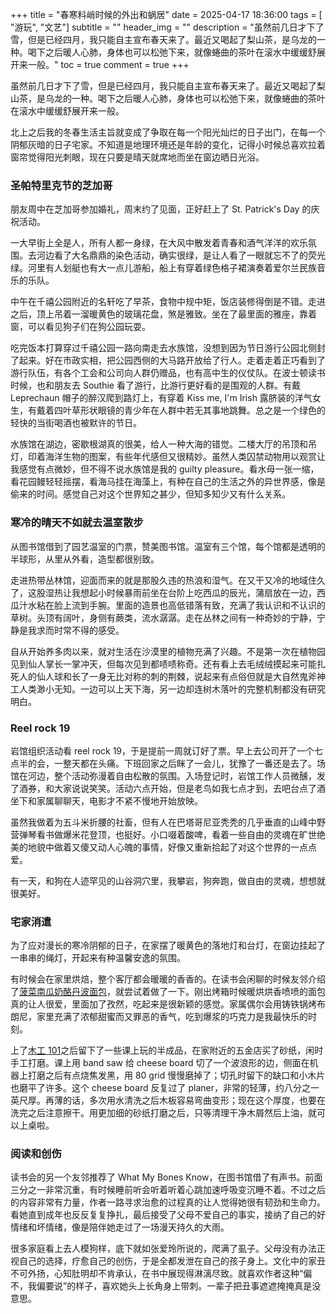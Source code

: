 +++
title = "春寒料峭时候的外出和蜗居"
date = 2025-04-17 18:36:00
tags = [ "游玩", "文艺"]
subtitle = ""
header_img = ""
description = "虽然前几日才下了雪，但是已经四月，我只能自主宣布春天来了。最近又喝起了梨山茶，是乌龙的一种。喝下之后暖人心肺，身体也可以松弛下来，就像蜷曲的茶叶在滚水中缓缓舒展开来一般。"
toc = true
comment = true
+++

虽然前几日才下了雪，但是已经四月，我只能自主宣布春天来了。最近又喝起了梨山茶，是乌龙的一种。喝下之后暖人心肺，身体也可以松弛下来，就像蜷曲的茶叶在滚水中缓缓舒展开来一般。

北上之后我的冬春生活主旨就变成了争取在每一个阳光灿烂的日子出门，在每一个阴郁灰暗的日子宅家。不知道是地理环境还是年龄的变化，记得小时候总喜欢拉着窗帘觉得阳光刺眼，现在只要是晴天就席地而坐在窗边晒日光浴。

### **圣帕特里克节的芝加哥**

朋友周中在芝加哥参加婚礼，周末约了见面，正好赶上了 St. Patrick's Day 的庆祝活动。

一大早街上全是人，所有人都一身绿，在大风中散发着青春和酒气洋洋的欢乐氛围。去河边看了大名鼎鼎的染色活动，确实很绿，是让人看了一眼就忘不了的荧光绿。河里有人划艇也有大一点儿游船，船上有穿着绿色格子裙演奏着爱尔兰民族音乐的乐队。

中午在千禧公园附近的名轩吃了早茶，食物中规中矩，饭店装修得倒是不错。走进之后，顶上吊着一溜暖黄色的玻璃花盘，煞是雅致。坐在了最里面的雅座，靠着窗，可以看见狗子们在狗公园玩耍。

吃完饭本打算穿过千禧公园一路向南走去水族馆，没想到因为节日游行公园北侧封了起来。好在市政实相，把公园西侧的大马路开放给了行人。走着走着正巧看到了游行队伍，有各个工会和公司向人群仍赠品，也有高中生的仪仗队。在波士顿读书时候，也和朋友去 Southie 看了游行，比游行更好看的是围观的人群。有戴 Leprechaun 帽子的醉汉爬到路灯上，有穿着 Kiss me, I'm Irish 露脐装的洋气女生，有戴着四叶草形状眼镜的青少年在人群中若无其事地跳舞。总之是一个绿色的轻快的当街喝酒也被默许的节日。

水族馆在湖边，密歇根湖真的很美，给人一种大海的错觉。二楼大厅的吊顶和吊灯，印着海洋生物的图案，有些年代感但又很精妙。虽然人类囚禁动物用以观赏让我感觉有点微妙，但不得不说水族馆是我的 guilty pleasure。看水母一张一缩，看花园鳗轻轻摇摆，看海马挂在海藻上，有种在自己的生活之外的异世界感，像是偷来的时间。感觉自己对这个世界知之甚少，但知多知少又有什么关系。

### 寒冷的晴天不如就去温室散步

从图书馆借到了园艺温室的门票，赞美图书馆。温室有三个馆，每个馆都是透明的半球形，从里从外看，造型都很别致。

走进热带丛林馆，迎面而来的就是那股久违的热浪和湿气。在又干又冷的地域住久了，这股湿热让我想起小时候暴雨前坐在台阶上吃西瓜的辰光，蒲扇放在一边，西瓜汁水粘在脸上流到手腕。里面的造景也高低错落有致，充满了我认识和不认识的草树。头顶有阔叶，身侧有蕨类，流水潺潺。走在丛林之间有一种奇妙的宁静，宁静是我求而时常不得的感受。

自从开始养多肉以来，就对生活在沙漠里的植物充满了兴趣。不是第一次在植物园见到仙人掌长一掌冲天，但每次见到都啧啧称奇。还有看上去毛绒绒摸起来可能扎死人的仙人球和长了一身无比对称的刺的荆棘，说起来有点俗但就是大自然鬼斧神工人类渺小无知。一边可以上天下海，另一边却连树木落叶的完整机制都没有研究明白。

### Reel rock 19

岩馆组织活动看 reel rock 19，于是提前一周就订好了票。早上去公司开了一个七点半的会，一整天都在头痛。下班回家之后眯了一会儿，犹豫了一番还是去了。场馆在河边，整个活动弥漫着自由松散的氛围。入场登记时，岩馆工作人员微醺，发了酒券，和大家说说笑笑。活动六点开始，但是老鸟如我七点才到，去吧台点了酒坐下和家属聊聊天，电影才不紧不慢地开始放映。

虽然我做着为五斗米折腰的社畜，但有人在巴塔哥尼亚秃秃的几乎垂直的山峰中野营弹琴看书做爆米花登顶，也挺好。小口啜着酸啤，看着一些自由的灵魂在旷世绝美的地貌中做着又傻又动人心魄的事情，好像又重新拾起了对这个世界的一点点爱。

有一天，和狗在人迹罕见的山谷洞穴里，我攀岩，狗奔跑，做自由的灵魂，想想就很美好。

### 宅家消遣

为了应对漫长的寒冷阴郁的日子，在家摆了暖黄色的落地灯和台灯，在窗边挂起了一串串的绳灯，开起来有种温馨安逸的氛围。

有时候会在家里烘焙，整个客厅都会暖暖的香香的。在读书会闲聊的时候友邻介绍了[菠菜南瓜奶酪丹波面包](https://m.xiachufang.com/recipe/100582917/)，就尝试着做了一下。刚出烤箱时候暖烘烘香喷喷的面包真的让人很爱，里面加了孜然，吃起来是很新颖的感觉。家属偶尔会用铸铁锅烤布朗尼，家里充满了浓郁甜蜜而又罪恶的香气，吃到爆浆的巧克力是我最快乐的时刻。

上了[木工 101](https://yitaoli2023.github.io/yitaoli/posts/woodworking-101/)之后留下了一些课上玩的半成品，在家附近的五金店买了砂纸，闲时手工打磨。课上用 band saw 给 cheese board 切了一个波浪形的边，侧面在机器上打磨之后有点烧焦发黑，用 80 grid 慢慢磨掉了；切孔时留下的缺口和小木片也磨平了许多。这个 cheese board 反复过了 planer，非常的轻薄，约八分之一英尺厚。再薄的话，多次用水清洗之后木板容易弯曲变形；现在这个厚度，也要在洗完之后注意擦干。用更加细的砂纸打磨之后，只等清理干净木屑然后上油，就可以上桌啦。

### 阅读和创伤

读书会的另一个友邻推荐了 What My Bones Know，在图书馆借了有声书。前面三分之一非常沉重，有时候睡前听会听着听着心跳加速呼吸变沉睡不着。不过之后的内容非常有力量，作者一路寻求治愈的过程真的让人觉得她很有韧劲和生命力。看她直到成年也反反复复挣扎，最后接受了父母不爱自己的事实，接纳了自己的好情绪和坏情绪，像是陪伴她走过了一场漫天持久的大雨。

很多家庭看上去人模狗样，底下就如张爱玲所说的，爬满了虱子。父母没有办法正视自己的选择，疗愈自己的创伤，于是全都发泄在自己的孩子身上。文化中的家丑不可外扬，心知肚明却不肯承认，在书中展现得淋漓尽致。就喜欢作者这种“偏不，我偏要说”的样子，喜欢她头上长角身上带刺。一辈子把丑事遮遮掩掩真是没意思。

